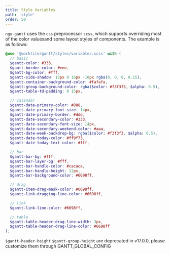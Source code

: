 ```yaml
---
title: Style Variables
path: 'style'
order: 50
---
```


`ngx-gantt` uses the `css` preprocessor `scss`, which supports overriding most of the color values ​​and some layout styles of components. The example is as follows:

```scss
@use '@worktile/gantt/styles/variables.scss' with (
  // basic
  $gantt-color: #333,
  $gantt-border-color: #eee,
  $gantt-bg-color: #fff,
  $gantt-side-shadow: 12px 0 16px -10px rgba(0, 0, 0, 0.15),
  $gantt-container-background-color: #fafafa,
  $gantt-group-background-color: rgba($color: #f3f3f3, $alpha: 0.5),
  $gantt-table-td-padding: 0 15px,

  // calendar
  $gantt-date-primary-color: #888,
  $gantt-date-primary-font-size: 14px,
  $gantt-date-primary-border: #ddd,
  $gantt-date-secondary-color: #333,
  $gantt-date-secondary-font-size: 14px,
  $gantt-date-secondary-weekend-color: #aaa,
  $gantt-date-week-backdrop-bg: rgba($color: #f3f3f3, $alpha: 0.5),
  $gantt-date-today-color: #ff9f73,
  $gantt-date-today-text-color: #fff,

  // bar
  $gantt-bar-bg: #fff,
  $gantt-bar-layer-bg: #fff,
  $gantt-bar-handle-color: #cacaca,
  $gantt-bar-handle-height: 12px,
  $gantt-bar-background-color: #6698ff,

  // drag
  $gantt-item-drag-mask-color: #6698ff,
  $gantt-link-dragging-line-color: #6698ff,

  // link
  $gantt-link-line-color: #6698ff,

  // table
  $gantt-table-header-drag-line-width: 3px,
  $gantt-table-header-drag-line-color: #6698ff
);
```

`$gantt-header-height` `$gantt-group-height` are deprecated in v17.0.0, please customize them through GANTT_GLOBAL_CONFIG

